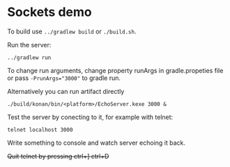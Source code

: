 # Sockets demo

To build use `../gradlew build` or `./build.sh`.

Run the server:

    ../gradlew run
    
To change run arguments, change property runArgs in gradle.propeties file 
or pass `-PrunArgs="3000"` to gradle run. 

Alternatively you can run artifact directly 

    ./build/konan/bin/<platform>/EchoServer.kexe 3000 &

Test the server by conecting to it, for example with telnet:

    telnet localhost 3000

Write something to console and watch server echoing it back.

~~Quit telnet by pressing ctrl+] ctrl+D~~

